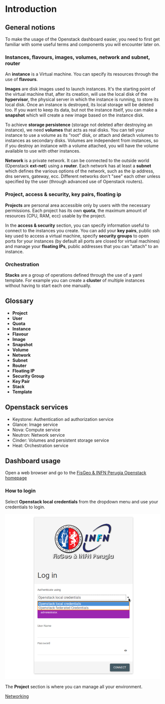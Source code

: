 Introduction<a name="introduction"></a>
=========

General notions<a name="general-notion"></a>
---------

To make the usage of the Openstack dashboard easier, you need to first get familiar with some useful terms and components you will encounter later on.

### Instances, flavours, images, volumes, network and subnet, router

An **instance** is a Virtual machine. You can specify its resources through the use of **flavours**.

**Images** are disk images used to launch instances. It's the starting point of the virtual machine that, after its creation, will use the local disk of the **hypervisor**, the physical server in which the instance is running, to store its local disk. Once an instance is destroyed, its local storage will be deleted too. If you want to keep its data, but not the instance itself, you can make a **snapshot** which will create a new image based on the instance disk.

To achieve **storage persistence** (storage not deleted after destroying an instance), we need **volumes** that acts as real disks. You can tell your instance to use a volume as its "root" disk, or attach and detach volumes to instances as secondary disks. Volumes are independent from instances, so if you destroy an instance with a volume attached, you will have the volume available to use with other instances.

**Network** is a private network. It can be connected to the outside world (Openstack **ext-net**) using a **router**. Each network has at least a **subnet** which defines the various options of the network, such as the ip address, dns servers, gateway, ecc. Different networks don't "see" each other unless specified by the user (through advanced use of Openstack routers).

### Project, access & security, key pairs, floating ip

**Projects** are personal area accessible only by users with the necessary permissions. Each project has its own **quota**, the maximum amount of resources (CPU, RAM, ecc) usable by the project.

In the **access & security** section, you can specify information useful to connect to the instances you create. You can add your **key pairs**, public ssh key used to access a virtual machine, specify **security groups** to open ports for your instances (by default all ports are closed for virtual machines) and manage your **floating IPs**, public addresses that you can "attach" to an instance.

### Orchestration

**Stacks** are a group of operations defined through the use of a yaml template. For example you can create a **cluster** of multiple instances without having to start each one manually.

Glossary<a name="glossary"></a>
---------

* **Project**
* **User**
* **Quota**
* **Instance**
* **Flavour**
* **Image**
* **Snapshot**
* **Volume**
* **Network**
* **Subnet**
* **Router**
* **Floating IP**
* **Security Group**
* **Key Pair**
* **Stack**
* **Template**

Openstack services<a name="services"></a>
---------

* Keystone: Authentication ad authorization service
* Glance: Image service
* Nova: Compute service
* Neutron: Network service
* Cinder: Volumes and persistent storage service
* Heat: Orchestration service

Dashboard usage<a name="dashboard"></a>
---------

Open a web browser and go to the [FisGeo & INFN Perugia Openstack homepage](http://openstack.fisica.unipg.it/)

### How to login
Select **Openstack local credentials** from the dropdown menu and use your credentials to login.

![](https://raw.githubusercontent.com/Cloud-PG/Handson-Openstack/master/img/Openstack_login.png)

The **Project** section is where you can manage all your environment.

[Networking](Networking.md)
